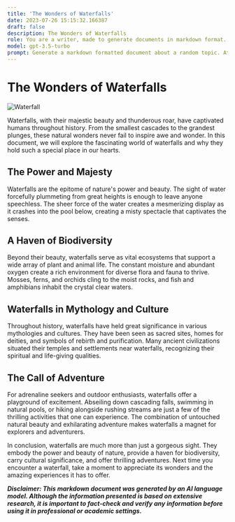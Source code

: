 ```yaml
---
title: 'The Wonders of Waterfalls'
date: 2023-07-26 15:15:32.166387
draft: false
description: The Wonders of Waterfalls
role: You are a writer, made to generate documents in markdown format. It is very important that all of the documents you generate are in valid markdown format.
model: gpt-3.5-turbo
prompt: Generate a markdown formatted document about a random topic. At the bottom, include a disclaimer explaining that the document was generated by you. The first line of the document should be the title. Make sure that the entire document is in proper markdown format, using a mix of various tags to make the document visually appealing.
---
```


# The Wonders of Waterfalls

![Waterfall](https://example.com/waterfall.jpg)

Waterfalls, with their majestic beauty and thunderous roar, have captivated humans throughout history. From the smallest cascades to the grandest plunges, these natural wonders never fail to inspire awe and wonder. In this document, we will explore the fascinating world of waterfalls and why they hold such a special place in our hearts.

## The Power and Majesty

Waterfalls are the epitome of nature's power and beauty. The sight of water forcefully plummeting from great heights is enough to leave anyone speechless. The sheer force of the water creates a mesmerizing display as it crashes into the pool below, creating a misty spectacle that captivates the senses.

## A Haven of Biodiversity

Beyond their beauty, waterfalls serve as vital ecosystems that support a wide array of plant and animal life. The constant moisture and abundant oxygen create a rich environment for diverse flora and fauna to thrive. Mosses, ferns, and orchids cling to the moist rocks, and fish and amphibians inhabit the crystal clear waters.

## Waterfalls in Mythology and Culture

Throughout history, waterfalls have held great significance in various mythologies and cultures. They have been seen as sacred sites, homes for deities, and symbols of rebirth and purification. Many ancient civilizations situated their temples and settlements near waterfalls, recognizing their spiritual and life-giving qualities.

## The Call of Adventure

For adrenaline seekers and outdoor enthusiasts, waterfalls offer a playground of excitement. Abseiling down cascading falls, swimming in natural pools, or hiking alongside rushing streams are just a few of the thrilling activities that one can experience. The combination of untouched natural beauty and exhilarating adventure makes waterfalls a magnet for explorers and adventurers.

In conclusion, waterfalls are much more than just a gorgeous sight. They embody the power and beauty of nature, provide a haven for biodiversity, carry cultural significance, and offer thrilling adventures. Next time you encounter a waterfall, take a moment to appreciate its wonders and the amazing experiences it has to offer.

***Disclaimer: This markdown document was generated by an AI language model. Although the information presented is based on extensive research, it is important to fact-check and verify any information before using it in professional or academic settings.***